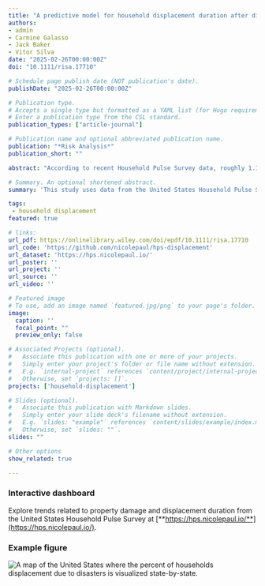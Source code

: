 ```yaml
---
title: "A predictive model for household displacement duration after disasters"
authors:
- admin
- Carmine Galasso
- Jack Baker
- Vitor Silva
date: "2025-02-26T00:00:00Z"
doi: "10.1111/risa.17710"

# Schedule page publish date (NOT publication's date).
publishDate: "2025-02-26T00:00:00Z"

# Publication type.
# Accepts a single type but formatted as a YAML list (for Hugo requirements).
# Enter a publication type from the CSL standard.
publication_types: ["article-journal"]

# Publication name and optional abbreviated publication name.
publication: "*Risk Analysis*"
publication_short: ""

abstract: "According to recent Household Pulse Survey data, roughly 1.1% of households were displaced due to disasters in the United States in recent years. Although most households returned relatively quickly, 20% were displaced for longer than 1 month, and 14% had not returned by the time of the survey. Protracted displacement creates enormous hardships for affected households and communities, yet few disaster risk analyses account for the time component of displacement. Here, we propose predictive models for household displacement duration and return for practical integration within disaster risk analyses, ranging in complexity and predictive power. Two classification tree models are proposed to predict return outcomes with a minimum number of predictors: one that considers only physical factors (TreeP) and another that also considers socioeconomic factors (TreeP&S). A random forest model is also proposed (ForestP&S), improving the model's predictive power and highlighting the drivers of displacement duration and return outcomes. The results of the ForestP&S model highlight the importance of both physical factors (e.g., property damage and unsanitary conditions) and socioeconomic factors (e.g., tenure status and income per household member) on displacement outcomes. These models can be integrated within disaster risk analyses, as illustrated through a hurricane scenario analysis for Atlantic City, NJ. By integrating displacement duration models within risk analyses, we can capture the human impact of disasters more holistically and evaluate mitigation strategies aimed at reducing displacement risk."

# Summary. An optional shortened abstract.
summary: 'This study uses data from the United States Household Pulse Survey to fit predictive models for displacement duration and return after disasters. Three predictive models are proposed, which range in complexity and predictive power. The leading contributors to different duration and return outcomes are also explored. These models can be integrated within disaster risk analyses, as illustrated through a hurricane scenario analysis for Atlantic City, NJ.'

tags:
 - household displacement
featured: true

# links:
url_pdf: https://onlinelibrary.wiley.com/doi/epdf/10.1111/risa.17710
url_code: 'https://github.com/nicolepaul/hps-displacement'
url_dataset: 'https://hps.nicolepaul.io/'
url_poster: ''
url_project: ''
url_source: ''
url_video: ''

# Featured image
# To use, add an image named `featured.jpg/png` to your page's folder. 
image:
  caption: ''
  focal_point: ""
  preview_only: false

# Associated Projects (optional).
#   Associate this publication with one or more of your projects.
#   Simply enter your project's folder or file name without extension.
#   E.g. `internal-project` references `content/project/internal-project/index.md`.
#   Otherwise, set `projects: []`.
projects: ['household-displacement']

# Slides (optional).
#   Associate this publication with Markdown slides.
#   Simply enter your slide deck's filename without extension.
#   E.g. `slides: "example"` references `content/slides/example/index.md`.
#   Otherwise, set `slides: ""`.
slides: ""

# Other options
show_related: true

---
```

### Interactive dashboard

Explore trends related to property damage and displacement duration from the United States Household Pulse Survey at [**https://hps.nicolepaul.io/**](https://hps.nicolepaul.io/).

### Example figure
![A map of the United States where the percent of households displacement due to disasters is visualized state-by-state.](publication/journal-article/2025_hps_displacement.png "Percentage of households displaced by state according to the United States Household Pulse Survey (based on all available survey datawhere displacement is included through July 2024).")
